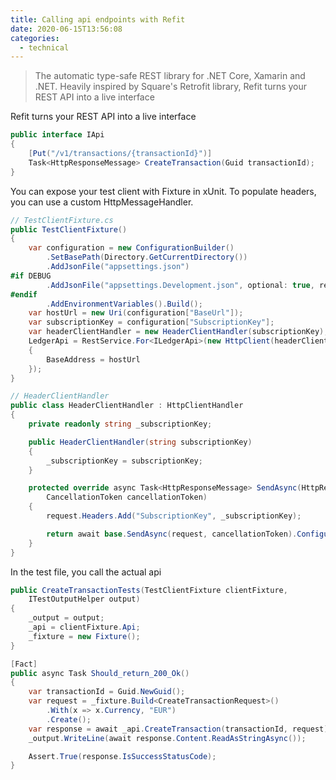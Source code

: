 ```yaml
---
title: Calling api endpoints with Refit
date: 2020-06-15T13:56:08
categories:
  - technical
---
```



> The automatic type-safe REST library for .NET Core, Xamarin and .NET. Heavily inspired by Square's Retrofit library, Refit turns your REST API into a live interface

Refit turns your REST API into a live interface

```csharp
public interface IApi
{
    [Put("/v1/transactions/{transactionId}")]
    Task<HttpResponseMessage> CreateTransaction(Guid transactionId);
}
```

You can expose your test client with Fixture in xUnit. To populate headers, you can use a custom HttpMessageHandler.

```csharp
// TestClientFixture.cs
public TestClientFixture()
{
    var configuration = new ConfigurationBuilder()
        .SetBasePath(Directory.GetCurrentDirectory())
        .AddJsonFile("appsettings.json")
#if DEBUG
        .AddJsonFile("appsettings.Development.json", optional: true, reloadOnChange: true)
#endif
        .AddEnvironmentVariables().Build();
    var hostUrl = new Uri(configuration["BaseUrl"]);
    var subscriptionKey = configuration["SubscriptionKey"];
    var headerClientHandler = new HeaderClientHandler(subscriptionKey);
    LedgerApi = RestService.For<ILedgerApi>(new HttpClient(headerClientHandler)
    {
        BaseAddress = hostUrl
    });
}

// HeaderClientHandler
public class HeaderClientHandler : HttpClientHandler
{
    private readonly string _subscriptionKey;

    public HeaderClientHandler(string subscriptionKey)
    {
        _subscriptionKey = subscriptionKey;
    }

    protected override async Task<HttpResponseMessage> SendAsync(HttpRequestMessage request, 
        CancellationToken cancellationToken)
    {
        request.Headers.Add("SubscriptionKey", _subscriptionKey);

        return await base.SendAsync(request, cancellationToken).ConfigureAwait(false);
    }
}
```

In the test file, you call the actual api

```csharp
public CreateTransactionTests(TestClientFixture clientFixture, 
    ITestOutputHelper output)
{
    _output = output;
    _api = clientFixture.Api;
    _fixture = new Fixture();
}

[Fact]
public async Task Should_return_200_Ok()
{
    var transactionId = Guid.NewGuid();
    var request = _fixture.Build<CreateTransactionRequest>()
        .With(x => x.Currency, "EUR")
        .Create();
    var response = await _api.CreateTransaction(transactionId, request);
    _output.WriteLine(await response.Content.ReadAsStringAsync());

    Assert.True(response.IsSuccessStatusCode);
}

```

